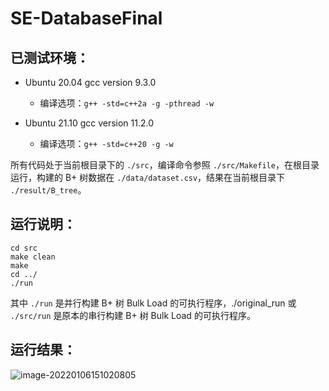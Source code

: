 # SE-DatabaseFinal

## 已测试环境：

- Ubuntu 20.04 gcc version 9.3.0
  - 编译选项：`g++ -std=c++2a -g -pthread -w`

- Ubuntu 21.10 gcc version 11.2.0
  - 编译选项：`g++ -std=c++20 -g -w`



所有代码处于当前根目录下的 `./src`，编译命令参照 `./src/Makefile`，在根目录运行，构建的 B+ 树数据在 `./data/dataset.csv`，结果在当前根目录下 `./result/B_tree`。

## 运行说明：

```shell
cd src
make clean
make
cd ../
./run
```

其中 `./run` 是并行构建 B+ 树 Bulk Load 的可执行程序，./original_run 或 `./src/run` 是原本的串行构建 B+ 树 Bulk Load 的可执行程序。



## 运行结果：

![image-20220106151020805](https://gitee.com/AdBean/img/raw/master/images/202201061510535.png)